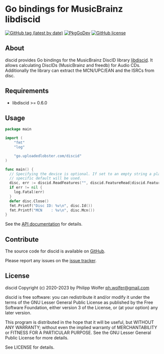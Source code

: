 # Go bindings for MusicBrainz libdiscid
[![GitHub tag (latest by date)](https://img.shields.io/github/v/tag/phw/go-discid?label=package%20version)](https://github.com/phw/go-discid/releases)
[![PkgGoDev](https://pkg.go.dev/badge/go.uploadedlobster.com/discid)](https://pkg.go.dev/go.uploadedlobster.com/discid)
[![GitHub license](https://img.shields.io/github/license/phw/go-discid)](https://github.com/phw/go-discid/blob/master/LICENSE)

## About
discid provides Go bindings for the MusicBrainz DiscID library [libdiscid](http://musicbrainz.org/doc/libdiscid).
It allows calculating DiscIDs (MusicBrainz and freedb) for Audio CDs. Additionally
the library can extract the MCN/UPC/EAN and the ISRCs from disc.

## Requirements
* libdiscid >= 0.6.0

## Usage

```go
package main

import (
	"fmt"
	"log"

	"go.uploadedlobster.com/discid"
)

func main() {
  // Specifying the device is optional. If set to an empty string a platform
  // specific default will be used.
  disc, err := discid.ReadFeatures("", discid.FeatureRead|discid.FeatureMcn)
  if err != nil {
    log.Fatal(err)
  }
  defer disc.Close()
  fmt.Printf("Disc ID: %v\n", disc.Id())
  fmt.Printf("MCN    : %v\n", disc.Mcn())
}
```

See the [API documentation](https://pkg.go.dev/go.uploadedlobster.com/discid) for details.

## Contribute
The source code for discid is available on
[GitHub](https://go.uploadedlobster.com/discid).

Please report any issues on the
[issue tracker](https://go.uploadedlobster.com/discid/issues).

## License
discid Copyright (c) 2020-2023 by Philipp Wolfer <ph.wolfer@gmail.com>

discid is free software: you can redistribute it and/or modify
it under the terms of the GNU Lesser General Public License as published by
the Free Software Foundation, either version 3 of the License, or
(at your option) any later version.

This program is distributed in the hope that it will be useful,
but WITHOUT ANY WARRANTY; without even the implied warranty of
MERCHANTABILITY or FITNESS FOR A PARTICULAR PURPOSE.  See the
GNU Lesser General Public License for more details.

See LICENSE for details.
